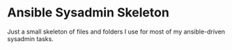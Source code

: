 # Ansible Sysadmin Skeleton

Just a small skeleton of files and folders I use for most of my ansible-driven
sysadmin tasks.
